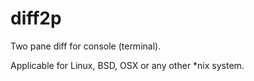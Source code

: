diff2p
======

Two pane diff for console (terminal).

Applicable for Linux, BSD, OSX or any other *nix system.

